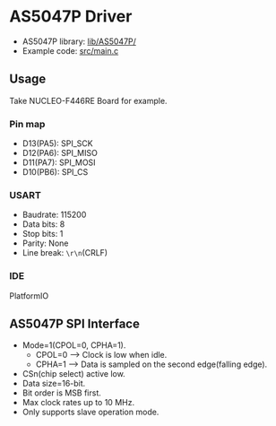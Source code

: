 # AS5047P Driver

- AS5047P library: [lib/AS5047P/](/lib/AS5047P/)
- Example code: [src/main.c](/src/main.c)

## Usage
Take NUCLEO-F446RE Board for example.

### Pin map

- D13(PA5): SPI_SCK
- D12(PA6): SPI_MISO
- D11(PA7): SPI_MOSI
- D10(PB6): SPI_CS

### USART

- Baudrate: 115200
- Data bits: 8
- Stop bits: 1
- Parity: None
- Line break: `\r\n`(CRLF)

### IDE

PlatformIO

## AS5047P SPI Interface
- Mode=1(CPOL=0, CPHA=1).
    - CPOL=0 --> Clock is low when idle.
    - CPHA=1 --> Data is sampled on the second edge(falling edge).
- CSn(chip select) active low.
- Data size=16-bit.
- Bit order is MSB first.
- Max clock rates up to 10 MHz.
- Only supports slave operation mode.
